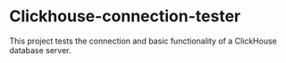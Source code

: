 # Clickhouse-connection-tester
This project tests the connection and basic functionality of a ClickHouse database server.
